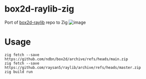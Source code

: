 # box2d-raylib-zig
Port of [box2d-raylib](https://github.com/erincatto/box2d-raylib) repo to Zig
![image](https://github.com/user-attachments/assets/f276c147-95af-4c99-a7a1-32700b8140cb)

# Usage

```
zig fetch --save https://github.com/ndbn/box2d/archive/refs/heads/main.zip
zig fetch --save https://github.com/raysan5/raylib/archive/refs/heads/master.zip
zig build run
```
